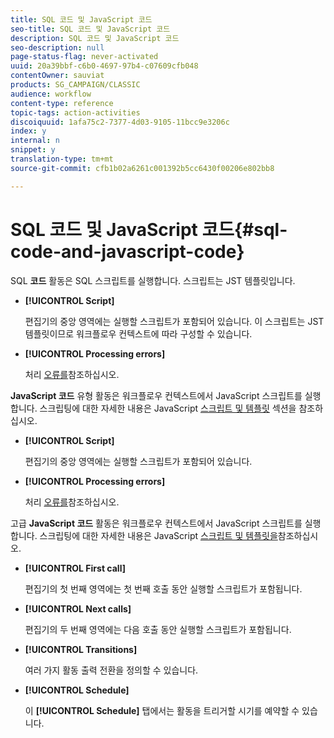 ```yaml
---
title: SQL 코드 및 JavaScript 코드
seo-title: SQL 코드 및 JavaScript 코드
description: SQL 코드 및 JavaScript 코드
seo-description: null
page-status-flag: never-activated
uuid: 20a39bbf-c6b0-4697-97b4-c07609cfb048
contentOwner: sauviat
products: SG_CAMPAIGN/CLASSIC
audience: workflow
content-type: reference
topic-tags: action-activities
discoiquuid: 1afa75c2-7377-4d03-9105-11bcc9e3206c
index: y
internal: n
snippet: y
translation-type: tm+mt
source-git-commit: cfb1b02a6261c001392b5cc6430f00206e802bb8

---
```



# SQL 코드 및 JavaScript 코드{#sql-code-and-javascript-code}

SQL **코드** 활동은 SQL 스크립트를 실행합니다. 스크립트는 JST 템플릿입니다.

* **[!UICONTROL Script]**

   편집기의 중앙 영역에는 실행할 스크립트가 포함되어 있습니다. 이 스크립트는 JST 템플릿이므로 워크플로우 컨텍스트에 따라 구성할 수 있습니다.

* **[!UICONTROL Processing errors]**

   처리 [오류를](../../workflow/using/monitoring-workflow-execution.md#processing-errors)참조하십시오.

**JavaScript 코드** 유형 활동은 워크플로우 컨텍스트에서 JavaScript 스크립트를 실행합니다. 스크립팅에 대한 자세한 내용은 JavaScript [스크립트 및 템플릿](../../workflow/using/javascript-scripts-and-templates.md) 섹션을 참조하십시오.

* **[!UICONTROL Script]**

   편집기의 중앙 영역에는 실행할 스크립트가 포함되어 있습니다.

* **[!UICONTROL Processing errors]**

   처리 [오류를](../../workflow/using/monitoring-workflow-execution.md#processing-errors)참조하십시오.

고급 **JavaScript 코드** 활동은 워크플로우 컨텍스트에서 JavaScript 스크립트를 실행합니다. 스크립팅에 대한 자세한 내용은 JavaScript [스크립트 및 템플릿을](../../workflow/using/javascript-scripts-and-templates.md)참조하십시오.

* **[!UICONTROL First call]**

   편집기의 첫 번째 영역에는 첫 번째 호출 동안 실행할 스크립트가 포함됩니다.

* **[!UICONTROL Next calls]**

   편집기의 두 번째 영역에는 다음 호출 동안 실행할 스크립트가 포함됩니다.

* **[!UICONTROL Transitions]**

   여러 가지 활동 출력 전환을 정의할 수 있습니다.

* **[!UICONTROL Schedule]**

   이 **[!UICONTROL Schedule]** 탭에서는 활동을 트리거할 시기를 예약할 수 있습니다.

